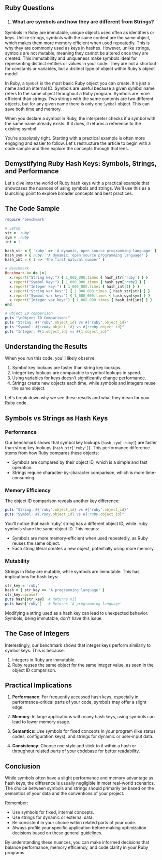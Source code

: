## Ruby Questions

1. ### What are symbols and how they are different from Strings?

Symbols in Ruby are immutable, unique objects used often as identifiers or keys. Unlike strings, symbols with the same content are the same object, which makes them more memory efficient when used repeatedly. This is why they are commonly used as keys in hashes. However, unlike strings, symbols are not mutable, meaning they cannot be altered once they are created. This immutability and uniqueness make symbols ideal for representing distinct entities or values in your code. They are not a shortcut for constants or variables, but a distinct type of object within Ruby's object model.

In Ruby, a `Symbol` is the most basic Ruby object you can create. It's just a name and an internal ID. Symbols are useful because a given symbol name refers to the same object throughout a Ruby program. Symbols are more efficient than strings. Two strings with the same contents are two different objects, but for any given name there is only one `Symbol` object. This can save both time and memory.

When you declare a symbol in Ruby, the interpreter checks if a symbol with the same name already exists. If it does, it returns a reference to the existing symbol

You're absolutely right. Starting with a practical example is often more engaging and easier to follow. Let's restructure the article to begin with a code sample and then explore the concepts through that lens.


## Demystifying Ruby Hash Keys: Symbols, Strings, and Performance

Let's dive into the world of Ruby hash keys with a practical example that showcases the nuances of using symbols and strings. We'll use this as a launching point to explore broader concepts and best practices.

## The Code Sample

```ruby
require 'benchmark'

# Setup
str = 'ruby'
sym = :ruby
int = 1

hash_str = { 'ruby' => 'A dynamic, open source programming language' }
hash_sym = { ruby: 'A dynamic, open source programming language' }
hash_int = { 1 => 'The first natural number' }

# Benchmark
Benchmark.bm do |x|
  x.report("String key:") { 1_000_000.times { hash_str['ruby'] } }
  x.report("Symbol key:") { 1_000_000.times { hash_sym[:ruby] } }
  x.report("Integer key:") { 1_000_000.times { hash_int[1] } }
  x.report("String var key:") { 1_000_000.times { hash_str[str] } }
  x.report("Symbol var key:") { 1_000_000.times { hash_sym[sym] } }
  x.report("Integer var key:") { 1_000_000.times { hash_int[int] } }
end

# Object ID comparison
puts "\nObject ID Comparison:"
puts "String: #{'ruby'.object_id} vs #{'ruby'.object_id}"
puts "Symbol: #{:ruby.object_id} vs #{:ruby.object_id}"
puts "Integer: #{1.object_id} vs #{1.object_id}"
```

## Understanding the Results

When you run this code, you'll likely observe:

1. Symbol key lookups are faster than string key lookups.
2. Integer key lookups are comparable to symbol lookups in speed.
3. Using variables for keys doesn't significantly change performance.
4. Strings create new objects each time, while symbols and integers reuse the same object.

Let's break down why we see these results and what they mean for your Ruby code.

## Symbols vs Strings as Hash Keys

### Performance

Our benchmark shows that symbol key lookups (`hash_sym[:ruby]`) are faster than string key lookups (`hash_str['ruby']`). This performance difference stems from how Ruby compares these objects:

- Symbols are compared by their object ID, which is a simple and fast operation.
- Strings require character-by-character comparison, which is more time-consuming.

### Memory Efficiency

The object ID comparison reveals another key difference:

```ruby
puts "String: #{'ruby'.object_id} vs #{'ruby'.object_id}"
puts "Symbol: #{:ruby.object_id} vs #{:ruby.object_id}"
```

You'll notice that each 'ruby' string has a different object ID, while :ruby symbols share the same object ID. This means:

- Symbols are more memory-efficient when used repeatedly, as Ruby reuses the same object.
- Each string literal creates a new object, potentially using more memory.

### Mutability

Strings in Ruby are mutable, while symbols are immutable. This has implications for hash keys:

```ruby
str_key = 'ruby'
hash = { str_key => 'A programming language' }
str_key.upcase!
puts hash[str_key]  # Returns nil
puts hash['ruby']   # Returns 'A programming language'
```

Modifying a string used as a hash key can lead to unexpected behavior. Symbols, being immutable, don't have this issue.

## The Case of Integers

Interestingly, our benchmark shows that integer keys perform similarly to symbol keys. This is because:

1. Integers in Ruby are immutable.
2. Ruby reuses the same object for the same integer value, as seen in the object ID comparison.

## Practical Implications

1. **Performance**: For frequently accessed hash keys, especially in performance-critical parts of your code, symbols may offer a slight edge.

2. **Memory**: In large applications with many hash keys, using symbols can lead to lower memory usage.

3. **Semantics**: Use symbols for fixed concepts in your program (like status codes, configuration keys), and strings for dynamic or user-input data.

4. **Consistency**: Choose one style and stick to it within a hash or throughout related parts of your codebase for better readability.

## Conclusion

While symbols often have a slight performance and memory advantage as hash keys, the difference is usually negligible in most real-world scenarios. The choice between symbols and strings should primarily be based on the semantics of your data and the conventions of your project.

Remember:
- Use symbols for fixed, internal concepts.
- Use strings for dynamic or external data.
- Be consistent in your choice within related parts of your code.
- Always profile your specific application before making optimization decisions based on these general guidelines.

By understanding these nuances, you can make informed decisions that balance performance, memory efficiency, and code clarity in your Ruby programs.

